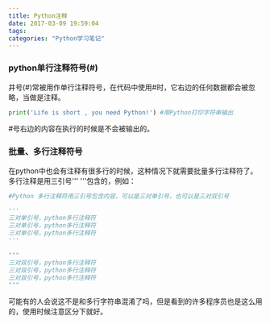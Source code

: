 ```yaml
---
title: Python注释
date: 2017-03-09 19:59:04
tags:
categories: "Python学习笔记"
---
```


### python单行注释符号(#)

井号(#)常被用作单行注释符号，在代码中使用#时，它右边的任何数据都会被忽略，当做是注释。

```python
print('Life is short , you need Python!') #用Python打印字符串输出
```

\#号右边的内容在执行的时候是不会被输出的。

### 批量、多行注释符号

在python中也会有注释有很多行的时候，这种情况下就需要批量多行注释符了。多行注释是用三引号'''   '''包含的，例如：

```python
#Python 多行注释符用三引号包含内容，可以是三对单引号，也可以是三对双引号

'''
三对单引号，python多行注释符
三对单引号，python多行注释符
三对单引号，python多行注释符
'''

"""
三对双引号，python多行注释符
三对双引号，python多行注释符
三对双引号，python多行注释符
"""
```

可能有的人会说这不是和多行字符串混淆了吗，但是看到的许多程序员也是这么用的，使用时候注意区分下就好。
